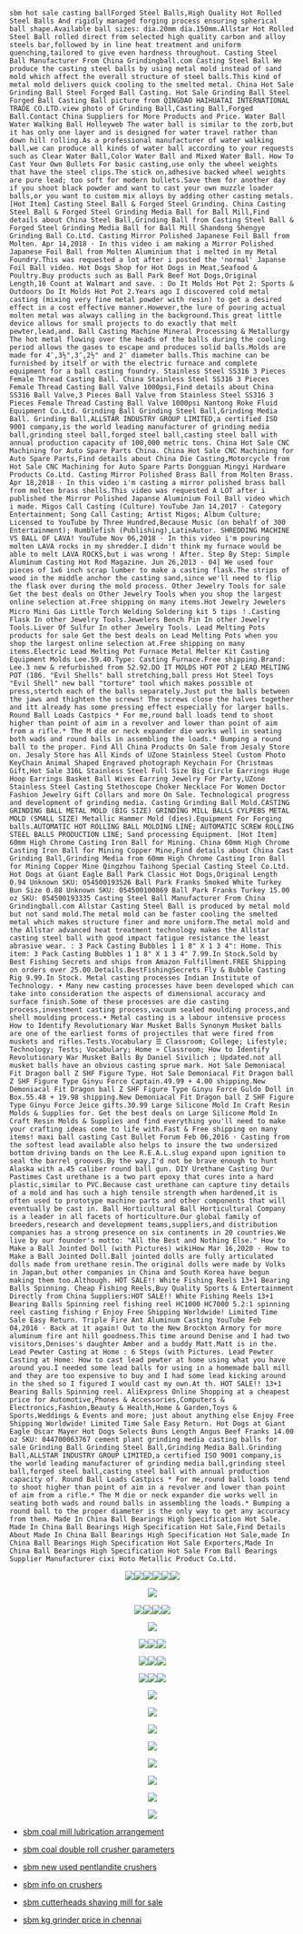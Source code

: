 ```
sbm hot sale casting ballForged Steel Balls,High Quality Hot Rolled Steel Balls And rigidly managed forging process ensuring spherical ball shape.Available ball sizes: dia.20mm dia.150mm.Allstar Hot Rolled Steel Ball rolled direct from selected high quality carbon and alloy steels bar,followed by in line heat treatment and uniform quenching,tailored to give even hardness throughout. Casting Steel Ball Manufacturer From China Grindingball.com Casting Steel Ball We produce the casting steel balls by using metal mold instead of sand mold which affect the overall structure of steel balls.This kind of metal mold delivers quick cooling to the smelted metal. China Hot Sale Grinding Ball Steel Forged Ball Casting. Hot Sale Grinding Ball Steel Forged Ball Casting Ball picture from QINGDAO HAIHUATAI INTERNATIONAL TRADE CO.LTD.view photo of Grinding Ball,Casting Ball,Forged Ball.Contact China Suppliers for More Products and Price. Water Ball Water Walking Ball Holleyweb The water ball is similar to the zorb,but it has only one layer and is designed for water travel rather than down hill rolling.As a professional manufacturer of water walking ball,we can produce all kinds of water ball according to your requests such as Clear Water Ball,Color Water Ball and Mixed Water Ball. How To Cast Your Own Bullets For basic casting,use only the wheel weights that have the steel clips.The stick on,adhesive backed wheel weights are pure lead; too soft for modern bullets.Save them for another day if you shoot black powder and want to cast your own muzzle loader balls,or you want to custom mix alloys by adding other casting metals. [Hot Item] Casting Steel Ball & Forged Steel Grinding. China Casting Steel Ball & Forged Steel Grinding Media Ball for Ball Mill,Find details about China Steel Ball,Grinding Ball from Casting Steel Ball & Forged Steel Grinding Media Ball for Ball Mill Shandong Shengye Grinding Ball Co.Ltd. Casting Mirror Polished Japanese Foil Ball from Molten. Apr 14,2018 · In this video i am making a Mirror Polished Japanese Foil Ball from Molten Aluminium that i melted in my Metal Foundry.This was requested a lot after i posted the 'normal' Japanse Foil Ball video. Hot Dogs Shop for Hot Dogs in Meat,Seafood & Poultry.Buy products such as Ball Park Beef Hot Dogs,Original Length,16 Count at Walmart and save. : Do It Molds Hot Pot 2: Sports & Outdoors Do It Molds Hot Pot 2.Years ago I discovered cold metal casting (mixing very fine metal powder with resin) to get a desired effect in a cost effective manner.However,the lure of pouring actual molten metal was always calling in the background.This great little device allows for small projects to do exactly that melt pewter,lead,and. Ball Casting Machine Mineral Processing & Metallurgy The hot metal flowing over the heads of the balls during the cooling period allows the gases to escape and produces solid balls.Molds are made for 4″,3½",3″,2½" and 2″ diameter balls.This machine can be furnished by itself or with the electric furnace and complete equipment for a ball casting foundry. Stainless Steel SS316 3 Pieces Female Thread Casting Ball. China Stainless Steel SS316 3 Pieces Female Thread Casting Ball Valve 1000psi,Find details about China SS316 Ball Valve,3 Pieces Ball Valve from Stainless Steel SS316 3 Pieces Female Thread Casting Ball Valve 1000psi Nantong Roke Fluid Equipment Co.Ltd. Grinding Ball Grinding Steel Ball,Grinding Media Ball. Grinding Ball,ALLSTAR INDUSTRY GROUP LIMITED,a certified ISO 9001 company,is the world leading manufacturer of grinding media ball,grinding steel ball,forged steel ball,casting steel ball with annual production capacity of 100,000 metric tons. China Hot Sale CNC Machining for Auto Spare Parts China. China Hot Sale CNC Machining for Auto Spare Parts,Find details about China Die Casting,Motorcycle from Hot Sale CNC Machining for Auto Spare Parts Dongguan Mingyi Hardware Products Co.Ltd. Casting Mirror Polished Brass Ball from Molten Brass. Apr 18,2018 · In this video i'm casting a mirror polished brass ball from molten brass shells.This video was requested A LOT after i published the Mirror Polished Japanse Aluminium Foil Ball video which i made. Migos Call Casting (Culture) YouTube Jan 14,2017 · Category Entertainment; Song Call Casting; Artist Migos; Album Culture; Licensed to YouTube by Three Hundred,Because Music (on behalf of 300 Entertainment); Rumblefish (Publishing),LatinAutor. SHREDDING MACHINE VS BALL OF LAVA! YouTube Nov 06,2018 · In this video i'm pouring molten LAVA rocks in my shredder.I didn't think my furnace would be able to melt LAVA ROCKS,but i was wrong ! After. Step By Step: Simple Aluminum Casting Hot Rod Magazine. Jun 26,2013 · 04] We used four pieces of 1x6 inch scrap lumber to make a casting flask.The strips of wood in the middle anchor the casting sand,since we'll need to flip the flask over during the mold process. Other Jewelry Tools for sale Get the best deals on Other Jewelry Tools when you shop the largest online selection at.Free shipping on many items.Hot Jewelry Jewelers Micro Mini Gas Little Torch Welding Soldering kit 5 tips ！.Casting Flask In other Jewelry Tools.Jewelers Bench Pin In other Jewelry Tools.Liver Of Sulfur In other Jewelry Tools. Lead Melting Pots products for sale Get the best deals on Lead Melting Pots when you shop the largest online selection at.Free shipping on many items.Electric Lead Melting Pot Furnace Metal Melter Kit Casting Equipment Molds Lee.59.40.Type: Casting Furnace.Free shipping.Brand: Lee.3 new & refurbished from 52.92.DO IT MOLDS HOT POT 2 LEAD MELTING POT (186. "Evil Shells" ball stretching,ball press Hot Steel Toys "Evil Shell" new ball "torture" tool which makes possible ot press,stertch each of the balls separately.Just put the balls between the jaws and thighten the screws! The screws close the halves together and itt already has some pressing effect especially for larger balls. Round Ball Loads Castpics * For me,round ball loads tend to shoot higher than point of aim in a revolver and lower than point of aim from a rifle.* The M die or neck expander die works well in seating both wads and round balls in assembling the loads.* Bumping a round ball to the proper. Find All China Products On Sale from Jesaly Store on. Jesaly Store has All Kinds of UZone Stainless Steel Custom Photo KeyChain Animal Shaped Engraved photograph Keychain For Christmas Gift,Hot Sale 316L Stainless Steel Full Size Big Circle Earrings Huge Hoop Earrings Basket Ball Wives Earring Jewelry For Party,UZone Stainless Steel Casting Stethoscope Choker Necklace For Women Doctor Fashion Jewelry Gift Collars and more On Sale. Technological progress and development of grinding media. Casting Grinding Ball Mold.CASTING GRINDING BALL METAL MOLD (BIG SIZE) GRINDING MILL BALLS CYLPEBS METAL MOLD (SMALL SIZE) Metallic Hammer Mold (dies).Equipment For Forging balls.AUTOMATIC HOT ROLLING BALL MOLDING LINE; AUTOMATIC SCREW ROLLING STEEL BALLS PRODUCTION LINE; Sand processing Equipment. [Hot Item] 60mm High Chrome Casting Iron Ball for Mining. China 60mm High Chrome Casting Iron Ball for Mining Copper Mine,Find details about China Cast Grinding Ball,Grinding Media from 60mm High Chrome Casting Iron Ball for Mining Copper Mine Qingzhou Taihong Special Casting Steel Co.Ltd. Hot Dogs at Giant Eagle Ball Park Classic Hot Dogs,Original Length 0.94 Unknown SKU: 054500193526 Ball Park Franks Smoked White Turkey Bun Size 0.88 Unknown SKU: 054500100869 Ball Park Franks Turkey 15.00 oz SKU: 054500193335 Casting Steel Ball Manufacturer From China Grindingball.com Allstar Casting Steel Ball is produced by metal mold but not sand mold.The metal mold can be faster cooling the smelted metal which makes structure finer and more uniform.The metal mold and the Allstar advanced heat treatment technology makes the Allstar casting steel ball with good impact fatigue resistance the least abrasive wear. : 3 Pack Casting Bubbles 1 1 8" X 1 3 4": Home. This item: 3 Pack Casting Bubbles 1 1 8" X 1 3 4" 7.99.In Stock.Sold by Best Fishing Secrets and ships from Amazon Fulfillment.FREE Shipping on orders over 25.00.Details.BestFishingSecrets Fly & Bubble Casting Rig 9.99.In Stock. Metal casting processes Indian Institute of Technology. • Many new casting processes have been developed which can take into consideration the aspects of dimensional accuracy and surface finish.Some of these processes are die casting process,investment casting process,vacuum sealed moulding process,and shell moulding process.• Metal casting is a labour intensive process How to Identify Revolutionary War Musket Balls Synonym Musket balls are one of the earliest forms of projectiles that were fired from muskets and rifles.Tests.Vocabulary ☰ Classroom; College; Lifestyle; Technology; Tests; Vocabulary; Home » Classroom; How to Identify Revolutionary War Musket Balls By Daniel Sivilich ; Updated.not all musket balls have an obvious casting sprue mark. Hot Sale Demoniacal Fit Dragon ball Z SHF Figure Type. Hot Sale Demoniacal Fit Dragon ball Z SHF Figure Type Ginyu Force Captain.49.99 + 4.00 shipping.New Demoniacal Fit Dragon ball Z SHF Figure Type Ginyu Force Guldo Doll in Box.55.48 + 19.98 shipping.New Demoniacal Fit Dragon ball Z SHF Figure Type Ginyu Force Jeice gifts.30.99 Large Silicone Mold In Craft Resin Molds & Supplies for. Get the best deals on Large Silicone Mold In Craft Resin Molds & Supplies and find everything you'll need to make your crafting ideas come to life with.Fast & Free shipping on many items! maxi ball casting Cast Bullet Forum Feb 06,2016 · Casting from the softest lead available also helps to insure the two undersized bottom driving bands on the Lee R.E.A.L.slug expand upon ignition to seal the barrel grooves.By the way,I'd not be brave enough to hunt Alaska with a.45 caliber round ball gun. DIY Urethane Casting Our Pastimes Cast urethane is a two part epoxy that cures into a hard plastic,similar to PVC.Because cast urethane can capture tiny details of a mold and has such a high tensile strength when hardened,it is often used to prototype machine parts and other components that will eventually be cast in. Ball Horticultural Ball Horticultural Company is a leader in all facets of horticulture.Our global family of breeders,research and development teams,suppliers,and distribution companies has a strong presence on six continents in 20 countries.We live by our founder's motto: "All the Best and Nothing Else." How to Make a Ball Jointed Doll (with Pictures) wikiHow Mar 16,2020 · How to Make a Ball Jointed Doll.Ball jointed dolls are fully articulated dolls made from urethane resin.The original dolls were made by Volks in Japan,but other companies in China and South Korea have begun making them too.Although. HOT SALE!! White Fishing Reels 13+1 Bearing Balls Spinning. Cheap Fishing Reels,Buy Quality Sports & Entertainment Directly from China Suppliers:HOT SALE!! White Fishing Reels 13+1 Bearing Balls Spinning reel fishing reel HC1000 HC7000 5.2:1 spinning reel casting fishing r Enjoy Free Shipping Worldwide! Limited Time Sale Easy Return. Triple Fire Ant Aluminum Casting YouTube Feb 04,2016 · Back at it again! Out to the New Brockton Armory for more aluminum fire ant hill goodness.This time around Denise and I had two visitors,Denises's daughter Amber and a buddy Matt.Matt is in the. Lead Pewter Casting at Home : 6 Steps (with Pictures. Lead Pewter Casting at Home: How to cast lead pewter at home using what you have around you.I needed some lead balls for using in a homemade ball mill and they are too expensive to buy and I had some lead kicking around in the shed so I figured I would cast my own.At th. HOT SALE!! 13+1 Bearing Balls Spinning reel. AliExpress Online Shopping at a cheapest price for Automotive,Phones & Accessories,Computers & Electronics,Fashion,Beauty & Health,Home & Garden,Toys & Sports,Weddings & Events and more; just about anything else Enjoy Free Shipping Worldwide! Limited Time Sale Easy Return. Hot Dogs at Giant Eagle Oscar Mayer Hot Dogs Selects Buns Length Angus Beef Franks 14.00 oz SKU: 044700063767 cement plant grinding media casting balls for sale Grinding Ball Grinding Steel Ball,Grinding Media Ball.Grinding Ball,ALLSTAR INDUSTRY GROUP LIMITED,a certified ISO 9001 company,is the world leading manufacturer of grinding media ball,grinding steel ball,forged steel ball,casting steel ball with annual production capacity of. Round Ball Loads Castpics * For me,round ball loads tend to shoot higher than point of aim in a revolver and lower than point of aim from a rifle.* The M die or neck expander die works well in seating both wads and round balls in assembling the loads.* Bumping a round ball to the proper diameter is the only way to get any accuracy from them. Made In China Ball Bearings High Specification Hot Sale. Made In China Ball Bearings High Specification Hot Sale,Find Details About Made In China Ball Bearings High Specification Hot Sale,made In China Ball Bearings High Specification Hot Sale Exporters,Made In China Ball Bearings High Specification Hot Sale From Ball Bearings Supplier Manufacturer cixi Hoto Metallic Product Co.Ltd. 
```

<div align="center">
  
<a rel="nofollow" href="https://m.shibang-china.com?f=github&k=sbm+hot+sale+casting+ball"><img src="https://static.shibang-china.com/en/l.png"></a><img src="https://static.shibang-china.com/en/hw.png"><a rel="nofollow" href="https://m.shibang-china.com/product/?f=github&k=sbm+hot+sale+casting+ball"><img src="https://static.shibang-china.com/en/p.png"></a><a rel="nofollow" href="https://m.shibang-china.com/cases/?f=github&k=sbm+hot+sale+casting+ball"><img src="https://static.shibang-china.com/en/c.png"></a><a rel="nofollow" href="https://m.shibang-china.com/news/?f=github&k=sbm+hot+sale+casting+ball"><img src="https://static.shibang-china.com/en/n.png"></a><a rel="nofollow" href="https://m.shibang-china.com?f=github&k=sbm+hot+sale+casting+ball"><img src="https://static.shibang-china.com/en/m.png"></a>

<a rel="nofollow" href="https://m.shibang-china.com/product/?f=github&k=sbm+hot+sale+casting+ball"><img src="https://static.shibang-china.com/en/b.jpg"></a>
  
<a rel="nofollow" href="https://m.shibang-china.com/solution-aggregate.html?f=github&k=sbm+hot+sale+casting+ball"><img src="https://static.shibang-china.com/en/a.jpg"></a><a rel="nofollow" href="https://m.shibang-china.com/solution-mine.html?f=github&k=sbm+hot+sale+casting+ball"><img src="https://static.shibang-china.com/en/m.jpg"></a><a rel="nofollow" href="https://m.shibang-china.com/solution-mill.html?f=github&k=sbm+hot+sale+casting+ball"><img src="https://static.shibang-china.com/en/g.jpg"></a><a rel="nofollow" href="https://m.shibang-china.com/solution-epc.html?f=github&k=sbm+hot+sale+casting+ball"><img src="https://static.shibang-china.com/en/e.jpg"></a>

<a rel="nofollow" href="https://m.shibang-china.com/product/?f=github&k=sbm+hot+sale+casting+ball"><img src="https://static.shibang-china.com/en/a-p.png"></a>

<a rel="nofollow" href="https://m.shibang-china.com/product/crusher/c6x.html?f=github&k=sbm+hot+sale+casting+ball"><img src="https://static.shibang-china.com/en/j.jpg"></a><a rel="nofollow" href="https://m.shibang-china.com/product/crusher/ci5x.html?f=github&k=sbm+hot+sale+casting+ball"><img src="https://static.shibang-china.com/en/i.jpg"></a><a rel="nofollow" href="https://m.shibang-china.com/product/crusher/hst.html?f=github&k=sbm+hot+sale+casting+ball"><img src="https://static.shibang-china.com/en/c.jpg"></a>

<a rel="nofollow" href="https://m.shibang-china.com/product/mill/mtw.html?f=github&k=sbm+hot+sale+casting+ball"><img src="https://static.shibang-china.com/en/mtw.jpg"></a><a rel="nofollow" href="https://m.shibang-china.com/product/mill/scm.html?f=github&k=sbm+hot+sale+casting+ball"><img src="https://static.shibang-china.com/en/scm.jpg"></a><a rel="nofollow" href="https://m.shibang-china.com/product/mill/lm.html?f=github&k=sbm+hot+sale+casting+ball"><img src="https://static.shibang-china.com/en/lm.jpg"></a>

<a rel="nofollow" href="https://m.shibang-china.com/product/sand/vsi6x.html?f=github&k=sbm+hot+sale+casting+ball"><img src="https://static.shibang-china.com/en/6x.jpg"></a><a rel="nofollow" href="https://m.shibang-china.com/product/sand/vu.html?f=github&k=sbm+hot+sale+casting+ball"><img src="https://static.shibang-china.com/en/vu.jpg"></a><a rel="nofollow" href="https://m.shibang-china.com/product/mobile/klun.html?f=github&k=sbm+hot+sale+casting+ball"><img src="https://static.shibang-china.com/en/k.jpg"></a>

<a rel="nofollow" href="https://m.shibang-china.com/cases/?f=github&k=sbm+hot+sale+casting+ball"><img src="https://static.shibang-china.com/en/case.png"></a>

<a rel="nofollow" href="https://m.shibang-china.com/cases/aggregate/202.html?f=github&k=sbm+hot+sale+casting+ball"><img src="https://static.shibang-china.com/en/c-1.jpg"></a>

<a rel="nofollow" href="https://m.shibang-china.com/cases/aggregate/203.html?f=github&k=sbm+hot+sale+casting+ball"><img src="https://static.shibang-china.com/en/c-2.jpg"></a>

<a rel="nofollow" href="https://m.shibang-china.com/cases/mill/123.html?f=github&k=sbm+hot+sale+casting+ball"><img src="https://static.shibang-china.com/en/c-3.jpg"></a>

<a rel="nofollow" href="https://m.shibang-china.com/contact_us.html?f=github&k=sbm+hot+sale+casting+ball"><img src="https://static.shibang-china.com/en/contact.png"></a>

<a rel="nofollow" href="https://swt.shibang-china.com/?f=github&k=sbm+hot+sale+casting+ball"><img src="https://static.shibang-china.com/en/chat.png"></a>

<a rel="nofollow" href="https://whatsapp.shibangsoft.com/WhatsApp.php?f=github&k=sbm+hot+sale+casting+ball"><img src="https://static.shibang-china.com/en/whatsapp.png"></a>

<a rel="nofollow" href="https://m.shibang-china.com/?f=github&k=sbm+hot+sale+casting+ball"><img src="https://static.shibang-china.com/en/website.png"></a>

</div>


* [sbm coal mill lubrication arrangement](sbm%20coal%20mill%20lubrication%20arrangement.md)

* [sbm coal double roll crusher parameters](sbm%20coal%20double%20roll%20crusher%20parameters.md)

* [sbm new used pentlandite crushers](sbm%20new%20used%20pentlandite%20crushers.md)

* [sbm info on crushers](sbm%20info%20on%20crushers.md)

* [sbm cutterheads shaving mill for sale](sbm%20cutterheads%20shaving%20mill%20for%20sale.md)

* [sbm kg grinder price in chennai](sbm%20kg%20grinder%20price%20in%20chennai.md)